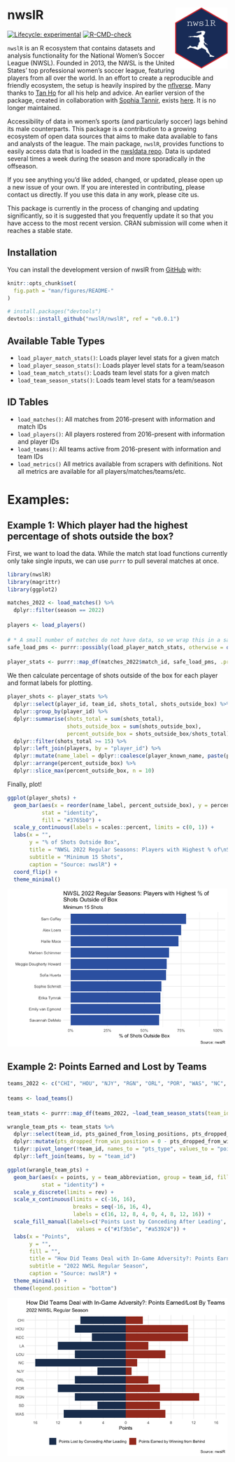 
<!-- README.md is generated from README.Rmd. Please edit that file -->

# nwslR <img src='man/figures/nwslR.png' align="right" height="139" />

<!-- badges: start -->

[![Lifecycle:
experimental](https://img.shields.io/badge/lifecycle-experimental-orange.svg)](https://www.tidyverse.org/lifecycle/#experimental)
[![R-CMD-check](https://github.com/nwslR/nwslR/actions/workflows/R-CMD-check.yaml/badge.svg)](https://github.com/nwslR/nwslR/actions/workflows/R-CMD-check.yaml)
<!-- badges: end -->

`nwslR` is an R ecosystem that contains datasets and analysis
functionality for the National Women’s Soccer League (NWSL). Founded in
2013, the NWSL is the United States’ top professional women’s soccer
league, featuring players from all over the world. In an effort to
create a reproducible and friendly ecosystem, the setup is heavily
inspired by the [nflverse](https://github.com/nflverse). Many thanks to
[Tan Ho](https://github.com/tanho63) for all his help and advice. An
earlier version of the package, created in collaboration with [Sophia
Tannir](https://github.com/sophiatannir), exists
[here](https://github.com/adror1/nwslR). It is no longer maintained.

Accessibility of data in women’s sports (and particularly soccer) lags
behind its male counterparts. This package is a contribution to a
growing ecosystem of open data sources that aims to make data available
to fans and analysts of the league. The main package, `nwslR`, provides
functions to easily access data that is loaded in the [nwsldata
repo](https://github.com/nwslR/nwsldata). Data is updated several times
a week during the season and more sporadically in the offseason.

If you see anything you’d like added, changed, or updated, please open
up a new issue of your own. If you are interested in contributing,
please contact us directly. If you use this data in any work, please
cite us.

This package is currently in the process of changing and updating
significantly, so it is suggested that you frequently update it so that
you have access to the most recent version. CRAN submission will come
when it reaches a stable state.

## Installation

You can install the development version of nwslR from
[GitHub](https://github.com/) with:

``` r
knitr::opts_chunk$set(
  fig.path = "man/figures/README-"
)
```

``` r
# install.packages("devtools")
devtools::install_github("nwslR/nwslR", ref = "v0.0.1")
```

## Available Table Types

- `load_player_match_stats()`: Loads player level stats for a given
  match
- `load_player_season_stats()`: Loads player level stats for a
  team/season
- `load_team_match_stats()`: Loads team level stats for a given match
- `load_team_season_stats()`: Loads team level stats for a team/season

## ID Tables

- `load_matches()`: All matches from 2016-present with information and
  match IDs
- `load_players()`: All players rostered from 2016-present with
  information and player IDs
- `load_teams()`: All teams active from 2016-present with information
  and team IDs
- `load_metrics()` All metrics available from scrapers with definitions.
  Not all metrics are available for all players/matches/teams/etc.

# Examples:

## Example 1: Which player had the highest percentage of shots outside the box?

First, we want to load the data. While the match stat load functions
currently only take single inputs, we can use `purrr` to pull several
matches at once.

``` r
library(nwslR)
library(magrittr)
library(ggplot2)
```

``` r
matches_2022 <- load_matches() %>%
  dplyr::filter(season == 2022)

players <- load_players()

# * A small number of matches do not have data, so we wrap this in a safe call to ensure this runs without error 
safe_load_pms <- purrr::possibly(load_player_match_stats, otherwise = data.frame())

player_stats <- purrr::map_df(matches_2022$match_id, safe_load_pms, .progress = TRUE)
```

We then calculate percentage of shots outside of the box for each player
and format labels for plotting.

``` r
player_shots <- player_stats %>%
  dplyr::select(player_id, team_id, shots_total, shots_outside_box) %>%
  dplyr::group_by(player_id) %>%
  dplyr::summarise(shots_total = sum(shots_total), 
                   shots_outside_box = sum(shots_outside_box), 
                   percent_outside_box = shots_outside_box/shots_total) %>%
  dplyr::filter(shots_total >= 15) %>%
  dplyr::left_join(players, by = "player_id") %>%
  dplyr::mutate(name_label = dplyr::coalesce(player_known_name, paste(player_short_first_name, player_short_last_name, sep = " "))) %>%
  dplyr::arrange(percent_outside_box) %>%
  dplyr::slice_max(percent_outside_box, n = 10)
```

Finally, plot!

``` r
ggplot(player_shots) + 
  geom_bar(aes(x = reorder(name_label, percent_outside_box), y = percent_outside_box), 
           stat = "identity", 
           fill = "#3765b0") +
  scale_y_continuous(labels = scales::percent, limits = c(0, 1)) + 
  labs(x = "", 
       y = "% of Shots Outside Box", 
       title = "NWSL 2022 Regular Seasons: Players with Highest % of\nShots Outside of Box", 
       subtitle = "Minimum 15 Shots", 
       caption = "Source: nwslR") + 
  coord_flip() + 
  theme_minimal()
```

![](man/figures/README-plot-1.png)<!-- -->

## Example 2: Points Earned and Lost by Teams

``` r
teams_2022 <- c("CHI", "HOU", "NJY", "RGN", "ORL", "POR", "WAS", "NC", "KCC", "LOU", "LA", "SD")

teams <- load_teams()

team_stats <- purrr::map_df(teams_2022, ~load_team_season_stats(team_id = .x, season = "2022"), .progress = TRUE)
```

``` r
wrangle_team_pts <- team_stats %>%
  dplyr::select(team_id, pts_gained_from_losing_positions, pts_dropped_from_win_position) %>%
  dplyr::mutate(pts_dropped_from_win_position = 0 - pts_dropped_from_win_position) %>%
  tidyr::pivot_longer(!team_id, names_to = "pts_type", values_to = "points") %>%
  dplyr::left_join(teams, by = "team_id")
```

``` r
ggplot(wrangle_team_pts) + 
  geom_bar(aes(x = points, y = team_abbreviation, group = team_id, fill = pts_type), 
           stat = "identity") + 
  scale_y_discrete(limits = rev) + 
  scale_x_continuous(limits = c(-16, 16), 
                     breaks = seq(-16, 16, 4), 
                     labels = c(16, 12, 8, 4, 0, 4, 8, 12, 16)) +
  scale_fill_manual(labels=c('Points Lost by Conceding After Leading', 'Points Earned by Winning from Behind'), 
                      values = c("#1f3b5e", "#a53924")) +
  labs(x = "Points", 
       y = "", 
       fill = "", 
       title = "How Did Teams Deal with In-Game Adversity?: Points Earned/Lost By Teams ", 
       subtitle = "2022 NWSL Regular Season", 
       caption = "Source: nwslR") +
  theme_minimal() +
  theme(legend.position = "bottom")
```

![](man/figures/README-unnamed-chunk-4-1.png)<!-- -->
